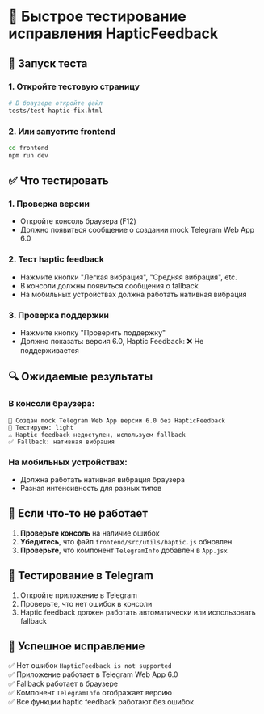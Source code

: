 # 🧪 Быстрое тестирование исправления HapticFeedback

## 🚀 Запуск теста

### 1. Откройте тестовую страницу
```bash
# В браузере откройте файл
tests/test-haptic-fix.html
```

### 2. Или запустите frontend
```bash
cd frontend
npm run dev
```

## ✅ Что тестировать

### 1. Проверка версии
- Откройте консоль браузера (F12)
- Должно появиться сообщение о создании mock Telegram Web App 6.0

### 2. Тест haptic feedback
- Нажмите кнопки "Легкая вибрация", "Средняя вибрация", etc.
- В консоли должны появиться сообщения о fallback
- На мобильных устройствах должна работать нативная вибрация

### 3. Проверка поддержки
- Нажмите кнопку "Проверить поддержку"
- Должно показать: версия 6.0, Haptic Feedback: ❌ Не поддерживается

## 🔍 Ожидаемые результаты

### В консоли браузера:
```
🔧 Создан mock Telegram Web App версии 6.0 без HapticFeedback
🧪 Тестируем: light
⚠️ Haptic feedback недоступен, используем fallback
✅ Fallback: нативная вибрация
```

### На мобильных устройствах:
- Должна работать нативная вибрация браузера
- Разная интенсивность для разных типов

## 🐛 Если что-то не работает

1. **Проверьте консоль** на наличие ошибок
2. **Убедитесь**, что файл `frontend/src/utils/haptic.js` обновлен
3. **Проверьте**, что компонент `TelegramInfo` добавлен в `App.jsx`

## 📱 Тестирование в Telegram

1. Откройте приложение в Telegram
2. Проверьте, что нет ошибок в консоли
3. Haptic feedback должен работать автоматически или использовать fallback

## 🎯 Успешное исправление

✅ Нет ошибок `HapticFeedback is not supported`  
✅ Приложение работает в Telegram Web App 6.0  
✅ Fallback работает в браузере  
✅ Компонент `TelegramInfo` отображает версию  
✅ Все функции haptic feedback работают без ошибок
